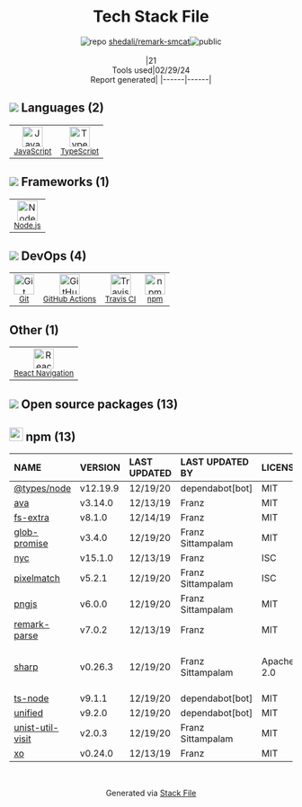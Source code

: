 <!--
&lt;--- Readme.md Snippet without images Start ---&gt;
## Tech Stack
shedali/remark-smcat is built on the following main stack:

- [JavaScript](https://developer.mozilla.org/en-US/docs/Web/JavaScript) – Languages
- [TypeScript](http://www.typescriptlang.org) – Languages
- [Node.js](http://nodejs.org/) – Frameworks (Full Stack)
- [GitHub Actions](https://github.com/features/actions) – Continuous Integration
- [Travis CI](http://travis-ci.com/) – Continuous Integration
- [React Navigation](https://reactnavigation.org/) – Cross-Platform Mobile Tools

Full tech stack [here](/techstack.md)

&lt;--- Readme.md Snippet without images End ---&gt;

&lt;--- Readme.md Snippet with images Start ---&gt;
## Tech Stack
shedali/remark-smcat is built on the following main stack:

- <img width='25' height='25' src='https://img.stackshare.io/service/1209/javascript.jpeg' alt='JavaScript'/> [JavaScript](https://developer.mozilla.org/en-US/docs/Web/JavaScript) – Languages
- <img width='25' height='25' src='https://img.stackshare.io/service/1612/bynNY5dJ.jpg' alt='TypeScript'/> [TypeScript](http://www.typescriptlang.org) – Languages
- <img width='25' height='25' src='https://img.stackshare.io/service/1011/n1JRsFeB_400x400.png' alt='Node.js'/> [Node.js](http://nodejs.org/) – Frameworks (Full Stack)
- <img width='25' height='25' src='https://img.stackshare.io/service/11563/actions.png' alt='GitHub Actions'/> [GitHub Actions](https://github.com/features/actions) – Continuous Integration
- <img width='25' height='25' src='https://img.stackshare.io/service/460/Lu6cGu0z_400x400.png' alt='Travis CI'/> [Travis CI](http://travis-ci.com/) – Continuous Integration
- <img width='25' height='25' src='https://img.stackshare.io/service/6422/react-navigation.png' alt='React Navigation'/> [React Navigation](https://reactnavigation.org/) – Cross-Platform Mobile Tools

Full tech stack [here](/techstack.md)

&lt;--- Readme.md Snippet with images End ---&gt;
-->
<div align="center">

# Tech Stack File
![](https://img.stackshare.io/repo.svg "repo") [shedali/remark-smcat](https://github.com/shedali/remark-smcat)![](https://img.stackshare.io/public_badge.svg "public")
<br/><br/>
|21<br/>Tools used|02/29/24 <br/>Report generated|
|------|------|
</div>

## <img src='https://img.stackshare.io/languages.svg'/> Languages (2)
<table><tr>
  <td align='center'>
  <img width='36' height='36' src='https://img.stackshare.io/service/1209/javascript.jpeg' alt='JavaScript'>
  <br>
  <sub><a href="https://developer.mozilla.org/en-US/docs/Web/JavaScript">JavaScript</a></sub>
  <br>
  <sub></sub>
</td>

<td align='center'>
  <img width='36' height='36' src='https://img.stackshare.io/service/1612/bynNY5dJ.jpg' alt='TypeScript'>
  <br>
  <sub><a href="http://www.typescriptlang.org">TypeScript</a></sub>
  <br>
  <sub></sub>
</td>

</tr>
</table>

## <img src='https://img.stackshare.io/frameworks.svg'/> Frameworks (1)
<table><tr>
  <td align='center'>
  <img width='36' height='36' src='https://img.stackshare.io/service/1011/n1JRsFeB_400x400.png' alt='Node.js'>
  <br>
  <sub><a href="http://nodejs.org/">Node.js</a></sub>
  <br>
  <sub></sub>
</td>

</tr>
</table>

## <img src='https://img.stackshare.io/devops.svg'/> DevOps (4)
<table><tr>
  <td align='center'>
  <img width='36' height='36' src='https://img.stackshare.io/service/1046/git.png' alt='Git'>
  <br>
  <sub><a href="http://git-scm.com/">Git</a></sub>
  <br>
  <sub></sub>
</td>

<td align='center'>
  <img width='36' height='36' src='https://img.stackshare.io/service/11563/actions.png' alt='GitHub Actions'>
  <br>
  <sub><a href="https://github.com/features/actions">GitHub Actions</a></sub>
  <br>
  <sub></sub>
</td>

<td align='center'>
  <img width='36' height='36' src='https://img.stackshare.io/service/460/Lu6cGu0z_400x400.png' alt='Travis CI'>
  <br>
  <sub><a href="http://travis-ci.com/">Travis CI</a></sub>
  <br>
  <sub></sub>
</td>

<td align='center'>
  <img width='36' height='36' src='https://img.stackshare.io/service/1120/lejvzrnlpb308aftn31u.png' alt='npm'>
  <br>
  <sub><a href="https://www.npmjs.com/">npm</a></sub>
  <br>
  <sub></sub>
</td>

</tr>
</table>

## Other (1)
<table><tr>
  <td align='center'>
  <img width='36' height='36' src='https://img.stackshare.io/service/6422/react-navigation.png' alt='React Navigation'>
  <br>
  <sub><a href="https://reactnavigation.org/">React Navigation</a></sub>
  <br>
  <sub></sub>
</td>

</tr>
</table>


## <img src='https://img.stackshare.io/group.svg' /> Open source packages (13)</h2>

## <img width='24' height='24' src='https://img.stackshare.io/service/1120/lejvzrnlpb308aftn31u.png'/> npm (13)

|NAME|VERSION|LAST UPDATED|LAST UPDATED BY|LICENSE|VULNERABILITIES|
|:------|:------|:------|:------|:------|:------|
|[@types/node](https://www.npmjs.com/@types/node)|v12.19.9|12/19/20|dependabot[bot] |MIT|N/A|
|[ava](https://www.npmjs.com/ava)|v3.14.0|12/13/19|Franz |MIT|N/A|
|[fs-extra](https://www.npmjs.com/fs-extra)|v8.1.0|12/14/19|Franz |MIT|N/A|
|[glob-promise](https://www.npmjs.com/glob-promise)|v3.4.0|12/19/20|Franz Sittampalam |MIT|N/A|
|[nyc](https://www.npmjs.com/nyc)|v15.1.0|12/13/19|Franz |ISC|N/A|
|[pixelmatch](https://www.npmjs.com/pixelmatch)|v5.2.1|12/19/20|Franz Sittampalam |ISC|N/A|
|[pngjs](https://www.npmjs.com/pngjs)|v6.0.0|12/19/20|Franz Sittampalam |MIT|N/A|
|[remark-parse](https://www.npmjs.com/remark-parse)|v7.0.2|12/13/19|Franz |MIT|N/A|
|[sharp](https://www.npmjs.com/sharp)|v0.26.3|12/19/20|Franz Sittampalam |Apache-2.0|[](https://github.com/advisories/GHSA-54xq-cgqr-rpm3) (High)<br/>[CVE-2022-29256](https://github.com/advisories/GHSA-gp95-ppv5-3jc5) (Moderate)|
|[ts-node](https://www.npmjs.com/ts-node)|v9.1.1|12/19/20|dependabot[bot] |MIT|N/A|
|[unified](https://www.npmjs.com/unified)|v9.2.0|12/19/20|dependabot[bot] |MIT|N/A|
|[unist-util-visit](https://www.npmjs.com/unist-util-visit)|v2.0.3|12/19/20|Franz Sittampalam |MIT|N/A|
|[xo](https://www.npmjs.com/xo)|v0.24.0|12/13/19|Franz |MIT|N/A|

<br/>
<div align='center'>

Generated via [Stack File](https://github.com/marketplace/stack-file)
